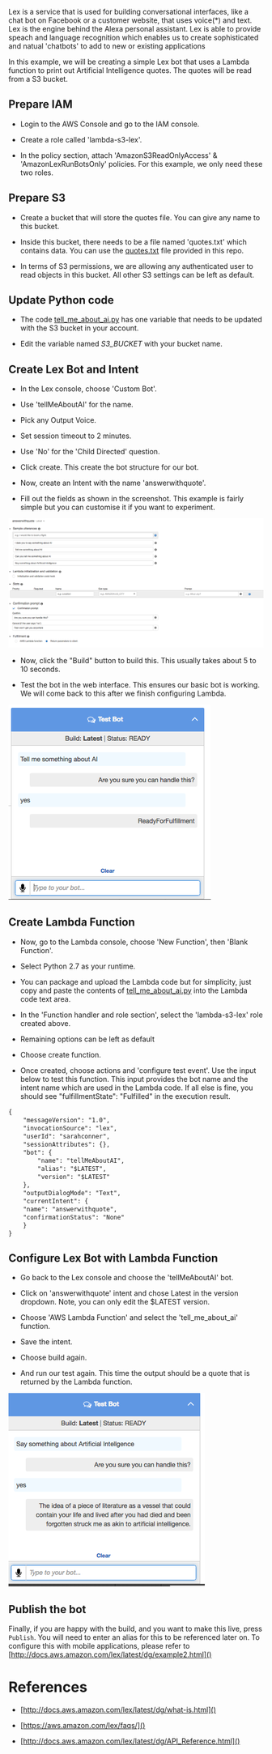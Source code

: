 Lex is a service that is used for building conversational interfaces, like a chat bot on Facebook or a customer website, that uses voice(*) and text. Lex is the engine behind the Alexa personal assistant. Lex is able to provide speach and language recognition which enables us to create sophisticated and natual 'chatbots' to add to new or existing applications

In this example, we will be creating a simple Lex bot that uses a Lambda function to print out Artificial Intelligence quotes. The quotes will be read from a S3 bucket.


## Prepare IAM

 - Login to the AWS Console and go to the IAM console.

 - Create a role called 'lambda-s3-lex'.

 - In the policy section, attach 'AmazonS3ReadOnlyAccess' & 'AmazonLexRunBotsOnly' policies. For this example, we only need these two roles. 

## Prepare S3

 - Create a bucket that will store the quotes file. You can give any name to this bucket.

 - Inside this bucket, there needs to be a file named 'quotes.txt' which contains data. You can use the [quotes.txt](./s3/quotes.txt) file provided in this repo.

 - In terms of S3 permissions, we are allowing any authenticated user to read objects in this bucket. All other S3 settings can be left as default.

## Update Python code

 - The code [tell_me_about_ai.py](./lambda/tell_me_about_ai.py) has one variable that needs to be updated with the S3 bucket in your account.
 
 - Edit the variable named _S3_BUCKET_ with your bucket name.

## Create Lex Bot and Intent

 - In the Lex console, choose 'Custom Bot'.

 - Use 'tellMeAboutAI' for the name.

 - Pick any Output Voice.

 - Set session timeout to 2 minutes.

 - Use 'No' for the 'Child Directed' question.

 - Click create. This create the bot structure for our bot.

 - Now, create an Intent with the name 'answerwithquote'.

 - Fill out the fields as shown in the screenshot. This example is fairly simple but you can customise it if you want to experiment.
 
![image](images/intent.png)

 - Now, click the "Build" button to build this. This usually takes about 5 to 10 seconds.

 - Test the bot in the web interface. This ensures our basic bot is working. We will come back to this after we finish configuring Lambda.
 
 ![image](images/testbot1.png)

 

## Create Lambda Function

 - Now, go to the Lambda console, choose 'New Function', then 'Blank Function'.

 - Select Python 2.7 as your runtime.

 - You can package and upload the Lambda code but for simplicity, just copy and paste the contents of [tell_me_about_ai.py](./lambda/tell_me_about_ai.py) into the Lambda code text area.

 - In the 'Function handler and role section', select the 'lambda-s3-lex' role created above.

 - Remaining options can be left as default

 - Choose create function.

 - Once created, choose actions and 'configure test event'. Use the input below to test this function. This input provides the bot name and the intent name which are used in the Lambda code. If all else is fine, you should see "fulfillmentState": "Fulfilled" in the execution result.
 
```
{
	"messageVersion": "1.0",
	"invocationSource": "lex",
	"userId": "sarahconner",
	"sessionAttributes": {},
	"bot": {
		"name": "tellMeAboutAI",
		"alias": "$LATEST",
		"version": "$LATEST"
	},
	"outputDialogMode": "Text",
	"currentIntent": {
	"name": "answerwithquote",
	"confirmationStatus": "None"
	}
}
```

## Configure Lex Bot with Lambda Function

 - Go back to the Lex console and choose the 'tellMeAboutAI' bot.
 
 - Click on 'answerwithquote' intent and chose Latest in the version dropdown. Note, you can only edit the $LATEST version.
 
 - Choose 'AWS Lambda Function' and select the 'tell_me_about_ai' function.
 
 - Save the intent.
 
 - Choose build again.
 
 - And run our test again. This time the output should be a quote that is returned by the Lambda function.
 
  ![image](images/testbot2.png)

 
## Publish the bot

Finally, if you are happy with the build, and you want to make this live, press `Publish`. You will need to enter an alias for this to be referenced later on. To configure this with mobile applications, please refer to [http://docs.aws.amazon.com/lex/latest/dg/example2.html]()



# References

- [http://docs.aws.amazon.com/lex/latest/dg/what-is.html]()

- [https://aws.amazon.com/lex/faqs/]()

- [http://docs.aws.amazon.com/lex/latest/dg/API_Reference.html]()